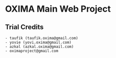 OXIMA Main Web Project
=====================================

Trial Credits
----------------
    - taufik (taufik.oxima@gmail.com)
    - yovie (yovi.oxima@gmail.com)
    - azkal (azkal.oxima@gmail.com)
    - oximaproject@gmail.com
